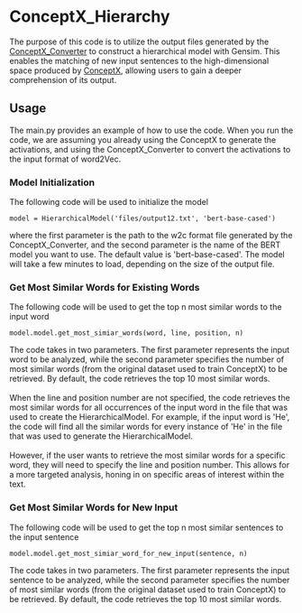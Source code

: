 # ConceptX_Hierarchy

The purpose of this code is to utilize the output files generated by the [ConceptX_Converter](https://github.com/Jinnkunn/ConceptX_Converter) to construct a hierarchical model with Gensim. This enables the matching of new input sentences to the high-dimensional space produced by [ConceptX](https://github.com/hsajjad/ConceptX), allowing users to gain a deeper comprehension of its output.

## Usage
The main.py provides an example of how to use the code. When you run the code, we are assuming you already using the ConceptX to generate the activations, and using the ConceptX_Converter to convert the activations to the input format of word2Vec.

### Model Initialization
The following code will be used to initialize the model
```{python}
model = HierarchicalModel('files/output12.txt', 'bert-base-cased')
```
where the first parameter is the path to the w2c format file generated by the ConceptX_Converter, and the second parameter is the name of the BERT model you want to use. The default value is 'bert-base-cased'. The model will take a few minutes to load, depending on the size of the output file.

### Get Most Similar Words for Existing Words
The following code will be used to get the top n most similar words to the input word
```{python}
model.model.get_most_simiar_words(word, line, position, n)
```
The code takes in two parameters. The first parameter represents the input word to be analyzed, while the second parameter specifies the number of most similar words (from the original dataset used to train ConceptX) to be retrieved. By default, the code retrieves the top 10 most similar words.
<br><br>
When the line and position number are not specified, the code retrieves the most similar words for all occurrences of the input word in the file that was used to create the HierarchicalModel. For example, if the input word is 'He', the code will find all the similar words for every instance of 'He' in the file that was used to generate the HierarchicalModel.
<br><br>
However, if the user wants to retrieve the most similar words for a specific word, they will need to specify the line and position number. This allows for a more targeted analysis, honing in on specific areas of interest within the text.

### Get Most Similar Words for New Input
The following code will be used to get the top n most similar sentences to the input sentence
```{python}
model.model.get_most_simiar_word_for_new_input(sentence, n)
```
The code takes in two parameters. The first parameter represents the input sentence to be analyzed, while the second parameter specifies the number of most similar words (from the original dataset used to train ConceptX) to be retrieved. By default, the code retrieves the top 10 most similar words.